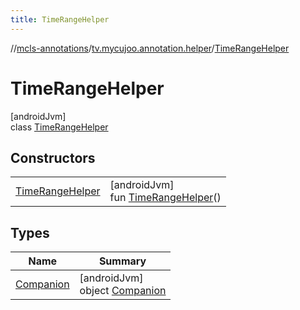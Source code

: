 ```yaml
---
title: TimeRangeHelper
---
```

//[mcls-annotations](../../../index.html)/[tv.mycujoo.annotation.helper](../index.html)/[TimeRangeHelper](index.html)



# TimeRangeHelper



[androidJvm]\
class [TimeRangeHelper](index.html)



## Constructors


| | |
|---|---|
| [TimeRangeHelper](-time-range-helper.html) | [androidJvm]<br>fun [TimeRangeHelper](-time-range-helper.html)() |


## Types


| Name | Summary |
|---|---|
| [Companion](-companion/index.html) | [androidJvm]<br>object [Companion](-companion/index.html) |

